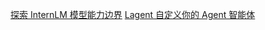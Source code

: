 [探索 InternLM 模型能力边界](https://e0b2jrg8zs3.feishu.cn/docx/KzDbdhzN2oanQUx4jHTcNHpSnfb?from=from_copylink)
[Lagent 自定义你的 Agent 智能体](https://blog.csdn.net/weixin_42567071/article/details/141672522)
